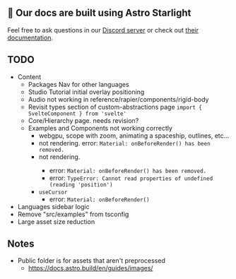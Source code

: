 ## 👀 Our docs are built using Astro Starlight

Feel free to ask questions in our [Discord server](https://discord.gg/EqUBCfCaGm) or check out [their documentation](https://starlight.astro.build/).

## TODO

- Content
  - Packages Nav for other languages
  - Studio Tutorial initial overlay positioning
  - Audio not working in reference/rapier/components/rigid-body
  - Revisit types section of custom-abstractions page `import { SvelteComponent } from 'svelte'`
  - Core/Hierarchy page. needs revision?
  - Examples and Components not working correctly
    - webgpu, scope with zoom, animating a spaceship, outlines, etc...
    - <Text> not rendering. error: `Material: onBeforeRender() has been removed.`
    - <Text3DGeometry> not rendering.
      - error: `Material: onBeforeRender() has been removed.`
      - error: `TypeError: Cannot read properties of undefined (reading 'position')`
    - `useCursor`
      - error: `Material: onBeforeRender()`
- Languages sidebar logic
- Remove "src/examples" from tsconfig
- Large asset size reduction

## Notes

- Public folder is for assets that aren't preprocessed
  - https://docs.astro.build/en/guides/images/

